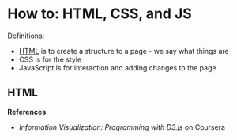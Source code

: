 # How to: HTML, CSS, and JS

Definitions:  
- [HTML](#html) is to create a structure to a page - we say what things are   
- CSS is for the style  
- JavaScript is for interaction and adding changes to the page  


## HTML  

**References**  
- *Information Visualization: Programming with D3.js* on Coursera  
 
